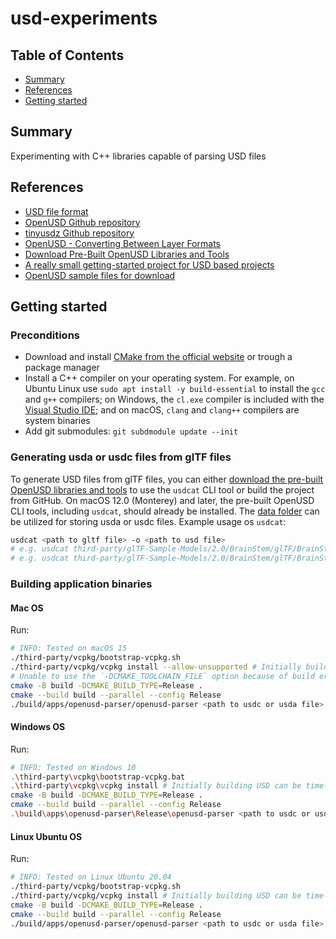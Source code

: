 # usd-experiments

## Table of Contents

- [Summary](#summary)
- [References](#references)
- [Getting started](#getting-started)

## Summary

Experimenting with C++ libraries capable of parsing USD files

## References

- [USD file format](https://docs.fileformat.com/3d/usd/)
- [OpenUSD Github repository](https://github.com/PixarAnimationStudios/OpenUSD)
- [tinyusdz Github repository](https://github.com/lighttransport/tinyusdz/tree/dev)
- [OpenUSD - Converting Between Layer Formats](https://openusd.org/docs/Converting-Between-Layer-Formats.html#ConvertingBetweenLayerFormats-Convertingbetween.usdaand.usdcFiles)
- [Download Pre-Built OpenUSD Libraries and Tools](https://developer.nvidia.com/usd#section-getting-started)
- [A really small getting-started project for USD based projects](https://github.com/meshula/tinyusd)
- [OpenUSD sample files for download](https://openusd.org/release/dl_downloads.html)

## Getting started

### Preconditions

- Download and install [CMake from the official website](https://cmake.org/download/)  or trough a package manager
- Install a C++ compiler on your operating system. For example, on Ubuntu Linux use `sudo apt install -y build-essential` to install the `gcc` and `g++` compilers; on Windows, the `cl.exe` compiler is included with the [Visual Studio IDE](https://visualstudio.microsoft.com/vs/); and on macOS, `clang` and `clang++` compilers are system binaries
- Add git submodules: `git subdmodule update --init`

### Generating usda or usdc files from glTF files

To generate USD files from glTF files, you can either [download the pre-built OpenUSD libraries and tools](https://developer.nvidia.com/usd#section-getting-started) to use the `usdcat` CLI tool or build the project from GitHub. On macOS 12.0 (Monterey) and later, the pre-built OpenUSD CLI tools, including `usdcat`, should already be installed. The [data folder](data) can be utilized for storing usda or usdc files. Example usage os `usdcat`:

```sh
usdcat <path to gltf file> -o <path to usd file>
# e.g. usdcat third-party/glTF-Sample-Models/2.0/BrainStem/glTF/BrainStem.gltf -o data/BrainStem.usda
# e.g. usdcat third-party/glTF-Sample-Models/2.0/BrainStem/glTF/BrainStem.gltf -o data/BrainStem.usdc
```

### Building application binaries

#### Mac OS

Run: 

```sh
# INFO: Tested on macOS 15
./third-party/vcpkg/bootstrap-vcpkg.sh
./third-party/vcpkg/vcpkg install --allow-unsupported # Initially building USD can be time-consuming and resource-intensive. Packages persist in the vcpkg git submodule
# Unable to use the `-DCMAKE_TOOLCHAIN_FILE` option because of build errors as the `--allow-unsupported` flag is not available in the subsequent `cmake` command
cmake -B build -DCMAKE_BUILD_TYPE=Release .
cmake --build build --parallel --config Release
./build/apps/openusd-parser/openusd-parser <path to usdc or usda file>
```

#### Windows OS

Run: 

```sh
# INFO: Tested on Windows 10
.\third-party\vcpkg\bootstrap-vcpkg.bat
.\third-party\vcpkg\vcpkg install # Initially building USD can be time-consuming and resource-intensive. Packages persist in the vcpkg git submodule
cmake -B build -DCMAKE_BUILD_TYPE=Release . 
cmake --build build --parallel --config Release
.\build\apps\openusd-parser\Release\openusd-parser <path to usdc or usda file>
```

#### Linux Ubuntu OS

Run: 

```sh
# INFO: Tested on Linux Ubuntu 20.04
./third-party/vcpkg/bootstrap-vcpkg.sh
./third-party/vcpkg/vcpkg install # Initially building USD can be time-consuming and resource-intensive. Packages persist in the vcpkg git submodule
cmake -B build -DCMAKE_BUILD_TYPE=Release .
cmake --build build --parallel --config Release
./build/apps/openusd-parser/openusd-parser <path to usdc or usda file>
```